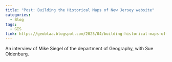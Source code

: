 ```yaml
---
title: "Post: Building the Historical Maps of New Jersey website"
categories:
  - Blog
tags:
  - GIS
link: https://geobtaa.blogspot.com/2025/04/building-historical-maps-of-new-jersey.html
---
```


An interview of Mike Siegel of the department of Geography, with Sue Oldenburg.
